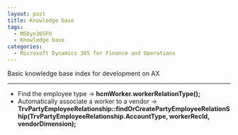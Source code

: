 ```yaml
---
layout: post
title: Knowledge base
tags:
  - MSDyn365FO
  - Knowledge base
categories:
  - Microsoft Dynamics 365 for Finance and Operations
---
```


Basic knowledge base index for development on AX

---

- Find the employee type -> **hcmWorker.workerRelationType();**
- Automatically associate a worker to a vendor -> **TrvPartyEmployeeRelationship::findOrCreatePartyEmployeeRelationShip(TrvPartyEmployeeRelationship.AccountType, workerRecId, vendorDimension);**
